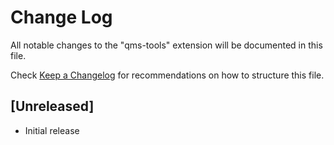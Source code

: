 # Change Log

All notable changes to the "qms-tools" extension will be documented in this file.

Check [Keep a Changelog](http://keepachangelog.com/) for recommendations on how to structure this file.

## [Unreleased]

- Initial release